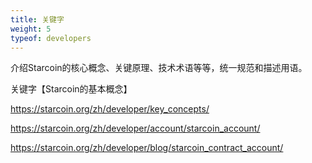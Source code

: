 ```yaml
---
title: 关键字
weight: 5
typeof: developers
---
```


介绍Starcoin的核心概念、关键原理、技术术语等等，统一规范和描述用语。

<!--more-->

关键字【Starcoin的基本概念】

https://starcoin.org/zh/developer/key_concepts/

https://starcoin.org/zh/developer/account/starcoin_account/

https://starcoin.org/zh/developer/blog/starcoin_contract_account/